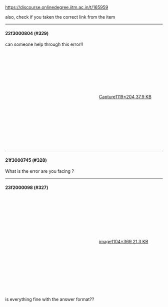 https://discourse.onlinedegree.iitm.ac.in/t/165959

also, check if you taken the correct link from the item</p><hr>

<h4>22f3000804 (#329)</h4>
<p>can someone  help through this error!!<br/>
<div class="lightbox-wrapper"><a class="lightbox" data-download-href="/uploads/short-url/wNHXHx7hYmOR3ASOr5vTZwZyZfT.jpeg?dl=1" href="https://europe1.discourse-cdn.com/flex013/uploads/iitm/original/3X/e/5/e5e41010e6ca37b8390b22c4c9ea80d49ea2394d.jpeg" rel="noopener nofollow ugc" title="Capture"><div class="meta"><svg aria-hidden="true" class="fa d-icon d-icon-far-image svg-icon"><use href="#far-image"></use></svg><span class="filename">Capture</span><span class="informations">1119×204 37.9 KB</span><svg aria-hidden="true" class="fa d-icon d-icon-discourse-expand svg-icon"><use href="#discourse-expand"></use></svg></div></a></div></p><hr>

<h4>21f3000745 (#328)</h4>
<p>What is the error are you facing ?</p><hr>

<h4>23f2000098 (#327)</h4>
<p><div class="lightbox-wrapper"><a class="lightbox" data-download-href="/uploads/short-url/xBluCOXxQYSVrQoT58MvDhnfwbe.png?dl=1" href="https://europe1.discourse-cdn.com/flex013/uploads/iitm/original/3X/e/b/eb807d6c56fc02a8517f9390f49d9b582b1f8150.png" rel="noopener nofollow ugc" title="image"><div class="meta"><svg aria-hidden="true" class="fa d-icon d-icon-far-image svg-icon"><use href="#far-image"></use></svg><span class="filename">image</span><span class="informations">1104×369 21.3 KB</span><svg aria-hidden="true" class="fa d-icon d-icon-discourse-expand svg-icon"><use href="#discourse-expand"></use></svg></div></a></div><br/>
is everything fine with the answer format??